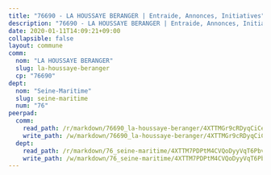 ```yaml
---
title: "76690 - LA HOUSSAYE BERANGER | Entraide, Annonces, Initiatives"
description: "76690 - LA HOUSSAYE BERANGER | Entraide, Annonces, Initiatives"
date: 2020-01-11T14:09:21+09:00
collapsible: false
layout: commune
comm:
  nom: "LA HOUSSAYE BERANGER"
  slug: la-houssaye-beranger
  cp: "76690"
dept:
  nom: "Seine-Maritime"
  slug: seine-maritime
  num: "76"
peerpad:
  comm:
    read_path: /r/markdown/76690_la-houssaye-beranger/4XTTMGr9cRDyqCiCeFamZvxKqgLkx1EBa5ZamX6FMycML9nax
    write_path: /w/markdown/76690_la-houssaye-beranger/4XTTMGr9cRDyqCiCeFamZvxKqgLkx1EBa5ZamX6FMycML9nax-K3TgV27pv5ZdB361ZF5sUXE9Cw57EZs61wZb1WxZ9Pot3GJtAHWY4WSPcfMBxm5rodgHGQ3mXCC7DaNxi22ucXSMemS2hPdZSED5CtrsY7nRc1kY1cqyRm4bdNvF8UHikH4jD8uJ
  dept:
    read_path: /r/markdown/76_seine-maritime/4XTTM7PDPtM4CVQoDyyVqT6Pbvj1SVtndpXJdTDsc7xwdMTdt
    write_path: /w/markdown/76_seine-maritime/4XTTM7PDPtM4CVQoDyyVqT6Pbvj1SVtndpXJdTDsc7xwdMTdt-K3TgUmo7Qwp8ZQz8qKFjC8WCY27ypEpX2c8BXeSV9rrPY1zRZn2SrYwkBXF8VnHkcepiXsccFfKHYuT2JNgSMXxLRaUGRu6o5B3BB15nZxEho97cTz3yC4eRTX4hZM1hcyAZrn8r
---
```


